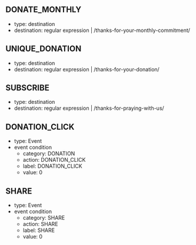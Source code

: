 ## DONATE_MONTHLY
- type: destination
- destination: regular expression | /thanks-for-your-monthly-commitment/

## UNIQUE_DONATION
- type: destination
- destination: regular expression | /thanks-for-your-donation/

## SUBSCRIBE
- type: destination
- destination: regular expression | /thanks-for-praying-with-us/



## DONATION_CLICK
- type: Event
- event condition
	- category: DONATION
	- action: DONATION_CLICK
	- label: DONATION_CLICK
	- value: 0

## SHARE
- type: Event
- event condition
	- category: SHARE
	- action: SHARE
	- label: SHARE
	- value: 0
